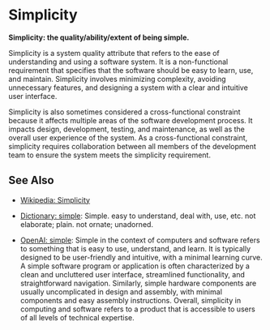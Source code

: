 # Simplicity

**Simplicity: the quality/ability/extent of being simple.**

<span data-chatgpt-prompt="explain simplicity (system quality attribute, cross-functional constraint, non-functional requirement\)">

Simplicity is a system quality attribute that refers to the ease of understanding and using a software system. It is a non-functional requirement that specifies that the software should be easy to learn, use, and maintain. Simplicity involves minimizing complexity, avoiding unnecessary features, and designing a system with a clear and intuitive user interface.

Simplicity is also sometimes considered a cross-functional constraint because it affects multiple areas of the software development process. It impacts design, development, testing, and maintenance, as well as the overall user experience of the system. As a cross-functional constraint, simplicity requires collaboration between all members of the development team to ensure the system meets the simplicity requirement.

</span>

## See Also

* [Wikipedia: Simplicity](https://wikipedia.org/wiki/Simplicity)

* [Dictionary: simple](https://www.dictionary.com/browse/simple): Simple. easy to understand, deal with, use, etc. not elaborate; plain. not ornate; unadorned.

* [OpenAI: simple](https:://openai.com): <span data-chatgpt-prompt="define simple (computers and software)">Simple in the context of computers and software refers to something that is easy to use, understand, and learn. It is typically designed to be user-friendly and intuitive, with a minimal learning curve. A simple software program or application is often characterized by a clean and uncluttered user interface, streamlined functionality, and straightforward navigation. Similarly, simple hardware components are usually uncomplicated in design and assembly, with minimal components and easy assembly instructions. Overall, simplicity in computing and software refers to a product that is accessible to users of all levels of technical expertise.</span>
